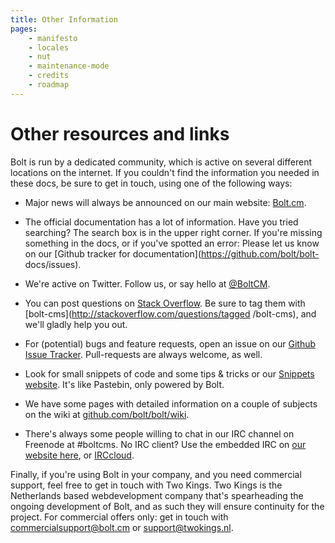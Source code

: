 ```yaml
---
title: Other Information
pages:
    - manifesto
    - locales
    - nut
    - maintenance-mode
    - credits
    - roadmap
---
```

Other resources and links
=========================

Bolt is run by a dedicated community, which is active on several different
locations on the internet. If you couldn't find the information you needed in
these docs, be sure to get in touch, using one of the following ways:

  - Major news will always be announced on our main website:
    [Bolt.cm](https://bolt.cm).

  - The official documentation has a lot of information. Have you tried
    searching? The search box is in the upper right corner. If you're missing
    something in the docs, or if you've spotted an error: Please let us know on
    our [Github tracker for documentation](https://github.com/bolt/bolt-
    docs/issues).

  - We're active on Twitter. Follow us, or say hello at
    [@BoltCM](https://twitter.com/boltcm).

  - You can post questions on [Stack Overflow](http://stackoverflow.com). Be
    sure to tag them with [bolt-cms](http://stackoverflow.com/questions/tagged
    /bolt-cms), and we'll gladly help you out.

  - For (potential) bugs and feature requests, open an issue on our
    [Github Issue Tracker](https://github.com/bolt/bolt/issues). Pull-requests
    are always welcome, as well.

  - Look for small snippets of code and some tips & tricks or our
    [Snippets website](https://snippets.bolt.cm). It's like Pastebin, only
    powered by Bolt.

  - We have some pages with detailed information on a couple of subjects on the
    wiki at [github.com/bolt/bolt/wiki](https://github.com/bolt/bolt/wiki).

  - There's always some people willing to chat in our IRC channel on Freenode
    at #boltcms. No IRC client? Use the embedded IRC on
    [our website here](https://bolt.cm/irc), or [IRCcloud](http://irccloud.com).

Finally, if you're using Bolt in your company, and you need commercial support,
feel free to get in touch with Two Kings. Two Kings is the Netherlands based
webdevelopment company that's spearheading the ongoing development of Bolt, and
as such they will ensure continuity for the project. For commercial offers
only: get in touch with
[commercialsupport@bolt.cm](mailto:commercialsupport@bolt.cm) or
[support@twokings.nl](mailto:support@twokings.nl).

